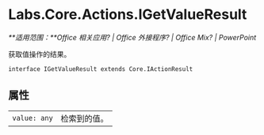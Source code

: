
# <a name="labs.core.actions.igetvalueresult"></a>Labs.Core.Actions.IGetValueResult

 _**适用范围：**Office 相关应用? | Office 外接程序? | Office Mix? | PowerPoint_

获取值操作的结果。

```
interface IGetValueResult extends Core.IActionResult
```


## <a name="properties"></a>属性


|||
|:-----|:-----|
| `value: any`|检索到的值。|
